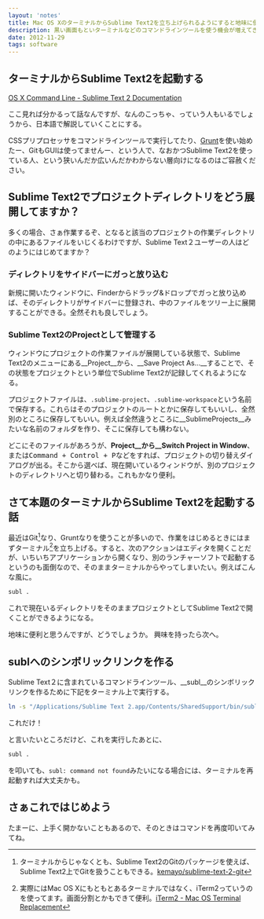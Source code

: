 ```yaml
---
layout: 'notes'
title: Mac OS XのターミナルからSublime Text2を立ち上げられるようにすると地味に便利
description: 黒い画面もといターミナルなどのコマンドラインツールを使う機会が増えてきたので、地味なTipsで少し便利にしてみよう。
date: 2012-11-29
tags: software
---
```


## ターミナルからSublime Text2を起動する

 [OS X Command Line - Sublime Text 2 Documentation](http://www.sublimetext.com/docs/2/osx_command_line.html)

 ここ見れば分かるって話なんですが、なんのこっちゃ、っていう人もいるでしょうから、日本語で解説していくことにする。

 CSSプリプロセッサをコマンドラインツールで実行してたり、[Grunt](http://gruntjs.com/)を使い始めたー、GitもGUIは使ってませんー、という人で、なおかつSublime Text2を使っている人、という狭いんだか広いんだかわからない層向けになるのはご容赦ください。

## Sublime Text2でプロジェクトディレクトリをどう展開してますか？

多くの場合、さぁ作業するぞ、となると該当のプロジェクトの作業ディレクトリの中にあるファイルをいじくるわけですが、Sublime Text２ユーザーの人はどのようにはじめてますか？

### ディレクトリをサイドバーにガっと放り込む

新規に開いたウィンドウに、Finderからドラッグ&ドロップでガっと放り込めば、そのディレクトリがサイドバーに登録され、中のファイルをツリー上に展開することができる。全然それも良しでしょう。

### Sublime Text2のProjectとして管理する

ウィンドウにプロジェクトの作業ファイルが展開している状態で、Sublime Text2のメニューにある__Project__から、__Save Project As...__することで、その状態をプロジェクトという単位でSublime Text2が記録してくれるようになる。

プロジェクトファイルは、`.sublime-project`、`.sublime-workspace`という名前で保存する。これらはそのプロジェクトのルートとかに保存してもいいし、全然別のところに保存してもいい。例えば全然違うところに__SublimeProjects__みたいな名前のフォルダを作り、そこに保存しても構わない。

どこにそのファイルがあろうが、__Project__から__Switch Project in Window__、または<kbd>Command + Control + P</kbd>などをすれば、プロジェクトの切り替えダイアログが出る。そこから選べば、現在開いているウィンドウが、別のプロジェクトのディレクトリへと切り替わる。これもかなり便利。

## さて本題のターミナルからSublime Text2を起動する話

最近はGit[^Git]なり、Gruntなりを使うことが多いので、作業をはじめるときにはまずターミナル[^Terminal]を立ち上げる。すると、次のアクションはエディタを開くことだが、いちいちアプリケーションから開くなり、別のランチャーソフトで起動するというのも面倒なので、そのままターミナルからやってしまいたい。例えばこんな風に。

```bash
subl .
```

これで現在いるディレクトリをそのままプロジェクトとしてSublime Text2で開くことができるようになる。

地味に便利と思うんですが、どうでしょうか。
興味を持ったら次へ。

## sublへのシンボリックリンクを作る

Sublime Text２に含まれているコマンドラインツール、__subl__のシンボリックリンクを作るために下記をターミナル上で実行する。

```bash
ln -s "/Applications/Sublime Text 2.app/Contents/SharedSupport/bin/subl" ~/bin/subl
```

これだけ！

と言いたいところだけど、これを実行したあとに、

```bash
subl .
```

を叩いても、`subl: command not found`みたいになる場合には、ターミナルを再起動すれば大丈夫かも。

## さぁこれではじめよう

たまーに、上手く開かないこともあるので、そのときはコマンドを再度叩いてみてね。

[^Git]: ターミナルからじゃなくとも、Sublime Text2のGitのパッケージを使えば、Sublime Text2上でGitを扱うこともできる。[kemayo/sublime-text-2-git](https://github.com/kemayo/sublime-text-2-git)

[^Terminal]: 実際にはMac OS Xにもともとあるターミナルではなく、iTerm2っていうのを使ってます。画面分割とかもできて便利。[iTerm2 - Mac OS Terminal Replacement](http://www.iterm2.com/#/section/home)
